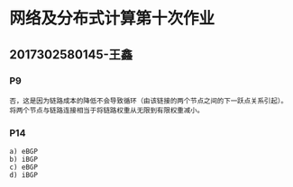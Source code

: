 # 网络及分布式计算第十次作业
## 2017302580145-王鑫

### P9
    否，这是因为链路成本的降低不会导致循环（由该链接的两个节点之间的下一跃点关系引起）。将两个节点与链路连接相当于将链路权重从无限到有限权重减小。

### P14
    a) eBGP 
    b) iBGP 
    c) eBGP 
    d) iBGP
